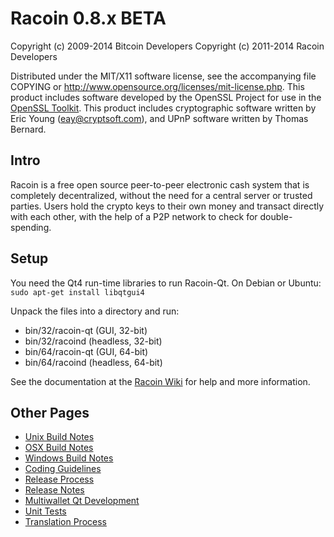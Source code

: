 Racoin 0.8.x BETA
====================

Copyright (c) 2009-2014 Bitcoin Developers
Copyright (c) 2011-2014 Racoin Developers

Distributed under the MIT/X11 software license, see the accompanying
file COPYING or http://www.opensource.org/licenses/mit-license.php.
This product includes software developed by the OpenSSL Project for use in the [OpenSSL Toolkit](http://www.openssl.org/). This product includes
cryptographic software written by Eric Young ([eay@cryptsoft.com](mailto:eay@cryptsoft.com)), and UPnP software written by Thomas Bernard.


Intro
---------------------
Racoin is a free open source peer-to-peer electronic cash system that is
completely decentralized, without the need for a central server or trusted
parties.  Users hold the crypto keys to their own money and transact directly
with each other, with the help of a P2P network to check for double-spending.


Setup
---------------------
You need the Qt4 run-time libraries to run Racoin-Qt. On Debian or Ubuntu:
	`sudo apt-get install libqtgui4`

Unpack the files into a directory and run:

- bin/32/racoin-qt (GUI, 32-bit)
- bin/32/racoind (headless, 32-bit)
- bin/64/racoin-qt (GUI, 64-bit)
- bin/64/racoind (headless, 64-bit)

See the documentation at the [Racoin Wiki](http://racoin.info)
for help and more information.


Other Pages
---------------------
- [Unix Build Notes](build-unix.md)
- [OSX Build Notes](build-osx.md)
- [Windows Build Notes](build-msw.md)
- [Coding Guidelines](coding.md)
- [Release Process](release-process.md)
- [Release Notes](release-notes.md)
- [Multiwallet Qt Development](multiwallet-qt.md)
- [Unit Tests](unit-tests.md)
- [Translation Process](translation_process.md)
